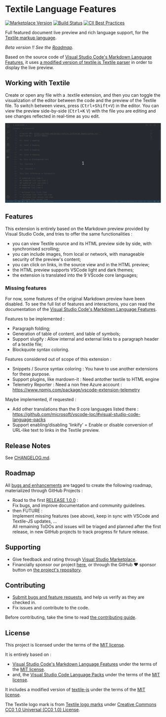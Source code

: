 # Textile Language Features

[![Marketplace Version](https://vsmarketplacebadge.apphb.com/version-short/GehDoc.vscode-textile-preview.svg)](https://marketplace.visualstudio.com/items?itemName=GehDoc.vscode-textile-preview "View this project on Visual Studio Code Marketplace")
[![Build Status](https://travis-ci.org/GehDoc/vscode-textile-preview.svg?branch=master)](https://travis-ci.org/GehDoc/vscode-textile-preview)
[![CII Best Practices](https://bestpractices.coreinfrastructure.org/projects/3273/badge)](https://bestpractices.coreinfrastructure.org/projects/3273)  

Full featured document live preview and rich language support, for the [Textile markup language](https://textile-lang.com/).

*Beta version !! See the [Roadmap](#roadmap).*

Based on the source code of [Visual Studio Code's Markdown Language Features](https://github.com/microsoft/vscode/tree/master/extensions/markdown-language-features), it uses [a modified version of textile.js Textile parser](https://github.com/GehDoc/textile-js) in order to display the live preview.

## Working with Textile

Create or open any file with a .textile extension, and then you can toggle the visualization of the editor between the code and the preview of the Textile file.
To switch between views, press (<kbd>Ctrl+Shift+V</kbd>) in the editor. You can view the preview side-by-side (<kbd>Ctrl+K</kbd> <kbd>V</kbd>) with the file you are editing and see changes reflected in real-time as you edit.

![Demo](https://raw.githubusercontent.com/GehDoc/vscode-textile-preview/master/media/readme/video_scroll-sync.resized.gif)

## Features

This extension is entirely based on the Markdown preview provided by Visual Studio Code, and tries to offer the same functionalities :
* you can view Textile source and its HTML preview side by side, with synchronised scrolling;
* you can include images, from local or network, with manageable security of the preview's content;
* you can click on links, in the source view and in the HTML preview;
* the HTML preview supports VSCode light and dark themes;
* the extension is translated into the 9 VScode core languages;

### Missing features

For now, some features of the original Markdown preview have been disabled. 
To see the full list of features and interactions, you can read the documentation of the [Visual Studio Code's Markdown Language Features](https://code.visualstudio.com/docs/languages/markdown#_markdown-preview).

Features to be implemented :
* Paragraph folding;
* Generation of table of content, and table of symbols;
* Support slugify : Allow internal and external links to a paragraph header of a textile file;
* Blockquote syntax coloring.

Features considered out of scope of this extension :
* Snippets / Source syntax coloring : You have to use another extensions for these purpose.
* Support plugins, like mardown-it : Need antother textile to HTML engine
* Telemetry Reporter : Need a non free Azure account : https://www.npmjs.com/package/vscode-extension-telemetry

Maybe implemented, if requested :
* Add other translations than the 9 core languages listed there : https://github.com/microsoft/vscode-loc/#visual-studio-code-language-packs
* Support enabling/disabling 'linkify' = Enable or disable conversion of URL-like text to links in the Textile preview.

## Release Notes

See [CHANGELOG.md](CHANGELOG.md).

## Roadmap

All [bugs and enhancements](https://github.com/GehDoc/vscode-textile-preview/issues) are tagged to create the following roadmap, materialized through GitHub Projects :
* Road to the first [RELEASE 1.0.0](https://github.com/GehDoc/vscode-textile-preview/projects/3) :  
  Fix bugs, and improve documentation and community guidelines.
* then FUTURE :  
  Implement missing features (see above), keep in sync with VSCode and Textile-JS updates, ...  
  All remaining ToDOs and issues will be triaged and planned after the first release, in new GitHub projects to track progress fir future release.

## Supporting

* Give feedback and rating through [Visual Studio Marketplace](https://marketplace.visualstudio.com/items?itemName=GehDoc.vscode-textile-preview).
* Financially sponsor our project [here](http://www.leetchi.com/c/vscode-textile-language-features), or through the GitHub ❤ sponsor button on [the project's repository](https://github.com/GehDoc/vscode-textile-preview/).

## Contributing

* [Submit bugs and feature requests](https://github.com/GehDoc/vscode-textile-preview/issues), and help us verify as they are checked in.
* Fix issues and contribute to the code.

Before contributing, take the time to read [the contributing guide](CONTRIBUTING.md).

## License

This project is licensed under the terms of the [MIT license](./LICENSE.txt).

It is entirely based on :
* [Visual Studio Code's Markdown Language Features](https://github.com/Microsoft/vscode/tree/master/extensions/markdown-language-features) under the terms of the [MIT license](LICENSES/vscode-LICENSE.txt).  
* and, the [Visual Studio Code Language Packs](https://github.com/microsoft/vscode-loc) under the terms of the [MIT license](LICENSES/vscode-loc-LICENSE.md).

It includes a modified version of [textile-js](https://github.com/GehDoc/textile-js) under the terms of the [MIT license](LICENSES/textile-js-LICENSE.txt).

The Textile logo mark is from [Textile logo marks](https://github.com/textile/textile-mark) under [Creative Commons CC0 1.0 Universal (CC0 1.0) License](https://creativecommons.org/publicdomain/zero/1.0/legalcode).

